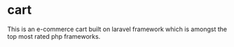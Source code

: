 # cart
<p>This is an e-commerce cart built on laravel framework which is amongst the top most rated php frameworks.</p>
